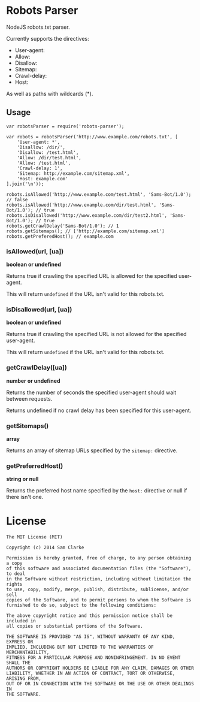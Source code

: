 # Robots Parser

NodeJS robots.txt parser.

Currently supports the directives:

  * User-agent:
  * Allow:
  * Disallow:
  * Sitemap:
  * Crawl-delay:
  * Host:

As well as paths with wildcards (*).


## Usage

	var robotsParser = require('robots-parser');

	var robots = robotsParser('http://www.example.com/robots.txt', [
		'User-agent: *',
		'Disallow: /dir/',
		'Disallow: /test.html',
		'Allow: /dir/test.html',
		'Allow: /test.html',
		'Crawl-delay: 1',
		'Sitemap: http://example.com/sitemap.xml',
		'Host: example.com'
	].join('\n'));

	robots.isAllowed('http://www.example.com/test.html', 'Sams-Bot/1.0'); // false
	robots.isAllowed('http://www.example.com/dir/test.html', 'Sams-Bot/1.0'); // true
	robots.isDisallowed('http://www.example.com/dir/test2.html', 'Sams-Bot/1.0'); // true
	robots.getCrawlDelay('Sams-Bot/1.0'); // 1
	robots.getSitemaps(); // ['http://example.com/sitemap.xml']
	robots.getPreferedHost(); // example.com


### isAllowed(url, [ua])
**boolean or undefined**

Returns true if crawling the specified URL is allowed for the specified user-agent.

This will return `undefined` if the URL isn't valid for this robots.txt.


### isDisallowed(url, [ua])
**boolean or undefined**

Returns true if crawling the specified URL is not allowed for the specified user-agent.

This will return `undefined` if the URL isn't valid for this robots.txt.


### getCrawlDelay([ua])
**number or undefined**

Returns the number of seconds the specified user-agent should wait between requests.

Returns undefined if no crawl delay has been specified for this user-agent.


### getSitemaps()
**array**

Returns an array of sitemap URLs specified by the `sitemap:` directive.


### getPreferredHost()
**string or null**

Returns the preferred host name specified by the `host:` directive or null if there isn't one.


# License

	The MIT License (MIT)

	Copyright (c) 2014 Sam Clarke

	Permission is hereby granted, free of charge, to any person obtaining a copy
	of this software and associated documentation files (the "Software"), to deal
	in the Software without restriction, including without limitation the rights
	to use, copy, modify, merge, publish, distribute, sublicense, and/or sell
	copies of the Software, and to permit persons to whom the Software is
	furnished to do so, subject to the following conditions:

	The above copyright notice and this permission notice shall be included in
	all copies or substantial portions of the Software.

	THE SOFTWARE IS PROVIDED "AS IS", WITHOUT WARRANTY OF ANY KIND, EXPRESS OR
	IMPLIED, INCLUDING BUT NOT LIMITED TO THE WARRANTIES OF MERCHANTABILITY,
	FITNESS FOR A PARTICULAR PURPOSE AND NONINFRINGEMENT. IN NO EVENT SHALL THE
	AUTHORS OR COPYRIGHT HOLDERS BE LIABLE FOR ANY CLAIM, DAMAGES OR OTHER
	LIABILITY, WHETHER IN AN ACTION OF CONTRACT, TORT OR OTHERWISE, ARISING FROM,
	OUT OF OR IN CONNECTION WITH THE SOFTWARE OR THE USE OR OTHER DEALINGS IN
	THE SOFTWARE.